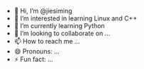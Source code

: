 - 👋 Hi, I’m @jiesiming
- 👀 I’m interested in learning Linux and C++ 
- 🌱 I’m currently learning Python
- 💞️ I’m looking to collaborate on ...
- 📫 How to reach me ...
- 😄 Pronouns: ...
- ⚡ Fun fact: ...

<!---
jiesiming/jiesiming is a ✨ special ✨ repository because its `README.md` (this file) appears on your GitHub profile.
You can click the Preview link to take a look at your changes.
--->
